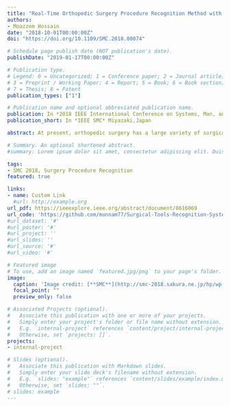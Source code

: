 ```yaml
---
title: "Real-Time Orthopedic Surgery Procedure Recognition Method with Video Images from Smart Glasses Using Convolutional Neural Network"
authors:
- Moazzem Hossain
date: "2018-10-01T00:00:00Z"
doi: "https://doi.org/10.1109/SMC.2018.00074"

# Schedule page publish date (NOT publication's date).
publishDate: "2019-01-17T00:00:00Z"

# Publication type.
# Legend: 0 = Uncategorized; 1 = Conference paper; 2 = Journal article;
# 3 = Preprint / Working Paper; 4 = Report; 5 = Book; 6 = Book section;
# 7 = Thesis; 8 = Patent
publication_types: ["1"]

# Publication name and optional abbreviated publication name.
publication: In *2018 IEEE International Conference on Systems, Man, and Cybernetics (SMC)*
publication_short: In *IEEE SMC* Miyazaki,Japan

abstract: At present, orthopedic surgery has a large variety of surgical techniques. Procedures are complicated, and many types of equipment have been using in the surgery. So, operating room nurses who deliver surgical instruments to surgeon are supposed to be forced to incur a heavy burden. Although there is a navigation system for assisting surgeons in artificial joint replacement surgery, but no system exists for assisting operating room nurses. This work proposes a computer-aided navigation system that indicates the current procedure and procedure progress for nurses, and also instructs nurses to prepare surgical instruments to be used in the next procedure using smart glasses. Firstly, the system estimates the current status of the surgery procedure using a convolutional neural network (CNN) by utilizing real-time video images taken from smart glasses which was worn by operating surgeon. Then, the system indicates nurses the surgical instrument to be used at the next procedure in the smart glass worn by the nurses. The system was implemented with the object detection technology and the augmented reality. Experiment results demonstrated a satisfactory performance of our proposed system of recognizing surgery procedures.

# Summary. An optional shortened abstract.
#summary: Lorem ipsum dolor sit amet, consectetur adipiscing elit. Duis posuere tellus ac convallis placerat. Proin tincidunt magna sed ex sollicitudin condimentum.

tags:
- SMC 2018, Surgery Procedure Recognition
featured: true

links:
- name: Custom Link
  #url: http://example.org
url_pdf: https://ieeexplore.ieee.org/abstract/document/8616069
url_code: 'https://github.com/munnam77/Surgical-Tools-Recognition-System'
#url_dataset: '#'
#url_poster: '#'
#url_project: ''
#url_slides: ''
#url_source: '#'
#url_video: '#'

# Featured image
# To use, add an image named `featured.jpg/png` to your page's folder. 
image:
  caption: 'Image credit: [**SMC**](http://smc-2018.sakura.ne.jp/hp/wp-content/uploads/2018/10/unnamed.jpg)'
  focal_point: ""
  preview_only: false

# Associated Projects (optional).
#   Associate this publication with one or more of your projects.
#   Simply enter your project's folder or file name without extension.
#   E.g. `internal-project` references `content/project/internal-project/index.md`.
#   Otherwise, set `projects: []`.
projects:
- internal-project

# Slides (optional).
#   Associate this publication with Markdown slides.
#   Simply enter your slide deck's filename without extension.
#   E.g. `slides: "example"` references `content/slides/example/index.md`.
#   Otherwise, set `slides: ""`.
# slides: example
---
```

